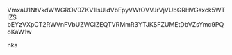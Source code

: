 VmxaU1NtVkdWWGROV0ZKV1lsUldVbFpyVWtOVVJrVjVUbGRHVGsxck5WTlZS
bEYzVXpCT2RWVnFVbUZWClZEQTVRMmR3YTJKSFZUMEtDbVZsYmc9PQoKaW1w

nka